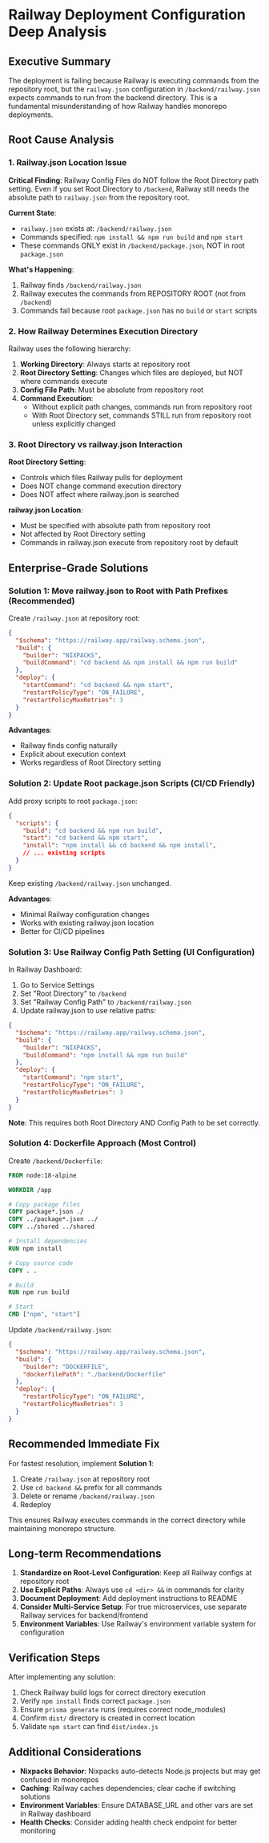 # Railway Deployment Configuration Deep Analysis

## Executive Summary

The deployment is failing because Railway is executing commands from the repository root, but the `railway.json` configuration in `/backend/railway.json` expects commands to run from the backend directory. This is a fundamental misunderstanding of how Railway handles monorepo deployments.

## Root Cause Analysis

### 1. Railway.json Location Issue

**Critical Finding**: Railway Config Files do NOT follow the Root Directory path setting. Even if you set Root Directory to `/backend`, Railway still needs the absolute path to `railway.json` from the repository root.

**Current State**:
- `railway.json` exists at: `/backend/railway.json`
- Commands specified: `npm install && npm run build` and `npm start`
- These commands ONLY exist in `/backend/package.json`, NOT in root `package.json`

**What's Happening**:
1. Railway finds `/backend/railway.json`
2. Railway executes the commands from REPOSITORY ROOT (not from `/backend`)
3. Commands fail because root `package.json` has no `build` or `start` scripts

### 2. How Railway Determines Execution Directory

Railway uses the following hierarchy:
1. **Working Directory**: Always starts at repository root
2. **Root Directory Setting**: Changes which files are deployed, but NOT where commands execute
3. **Config File Path**: Must be absolute from repository root
4. **Command Execution**: 
   - Without explicit path changes, commands run from repository root
   - With Root Directory set, commands STILL run from repository root unless explicitly changed

### 3. Root Directory vs railway.json Interaction

**Root Directory Setting**:
- Controls which files Railway pulls for deployment
- Does NOT change command execution directory
- Does NOT affect where railway.json is searched

**railway.json Location**:
- Must be specified with absolute path from repository root
- Not affected by Root Directory setting
- Commands in railway.json execute from repository root by default

## Enterprise-Grade Solutions

### Solution 1: Move railway.json to Root with Path Prefixes (Recommended)

Create `/railway.json` at repository root:

```json
{
  "$schema": "https://railway.app/railway.schema.json",
  "build": {
    "builder": "NIXPACKS",
    "buildCommand": "cd backend && npm install && npm run build"
  },
  "deploy": {
    "startCommand": "cd backend && npm start",
    "restartPolicyType": "ON_FAILURE",
    "restartPolicyMaxRetries": 3
  }
}
```

**Advantages**:
- Railway finds config naturally
- Explicit about execution context
- Works regardless of Root Directory setting

### Solution 2: Update Root package.json Scripts (CI/CD Friendly)

Add proxy scripts to root `package.json`:

```json
{
  "scripts": {
    "build": "cd backend && npm run build",
    "start": "cd backend && npm start",
    "install": "npm install && cd backend && npm install",
    // ... existing scripts
  }
}
```

Keep existing `/backend/railway.json` unchanged.

**Advantages**:
- Minimal Railway configuration changes
- Works with existing railway.json location
- Better for CI/CD pipelines

### Solution 3: Use Railway Config Path Setting (UI Configuration)

In Railway Dashboard:
1. Go to Service Settings
2. Set "Root Directory" to `/backend`
3. Set "Railway Config Path" to `/backend/railway.json`
4. Update railway.json to use relative paths:

```json
{
  "$schema": "https://railway.app/railway.schema.json",
  "build": {
    "builder": "NIXPACKS",
    "buildCommand": "npm install && npm run build"
  },
  "deploy": {
    "startCommand": "npm start",
    "restartPolicyType": "ON_FAILURE",
    "restartPolicyMaxRetries": 3
  }
}
```

**Note**: This requires both Root Directory AND Config Path to be set correctly.

### Solution 4: Dockerfile Approach (Most Control)

Create `/backend/Dockerfile`:

```dockerfile
FROM node:18-alpine

WORKDIR /app

# Copy package files
COPY package*.json ./
COPY ../package*.json ../
COPY ../shared ../shared

# Install dependencies
RUN npm install

# Copy source code
COPY . .

# Build
RUN npm run build

# Start
CMD ["npm", "start"]
```

Update `/backend/railway.json`:

```json
{
  "$schema": "https://railway.app/railway.schema.json",
  "build": {
    "builder": "DOCKERFILE",
    "dockerfilePath": "./backend/Dockerfile"
  },
  "deploy": {
    "restartPolicyType": "ON_FAILURE",
    "restartPolicyMaxRetries": 3
  }
}
```

## Recommended Immediate Fix

For fastest resolution, implement **Solution 1**:

1. Create `/railway.json` at repository root
2. Use `cd backend &&` prefix for all commands
3. Delete or rename `/backend/railway.json`
4. Redeploy

This ensures Railway executes commands in the correct directory while maintaining monorepo structure.

## Long-term Recommendations

1. **Standardize on Root-Level Configuration**: Keep all Railway configs at repository root
2. **Use Explicit Paths**: Always use `cd <dir> &&` in commands for clarity
3. **Document Deployment**: Add deployment instructions to README
4. **Consider Multi-Service Setup**: For true microservices, use separate Railway services for backend/frontend
5. **Environment Variables**: Use Railway's environment variable system for configuration

## Verification Steps

After implementing any solution:

1. Check Railway build logs for correct directory execution
2. Verify `npm install` finds correct `package.json`
3. Ensure `prisma generate` runs (requires correct node_modules)
4. Confirm `dist/` directory is created in correct location
5. Validate `npm start` can find `dist/index.js`

## Additional Considerations

- **Nixpacks Behavior**: Nixpacks auto-detects Node.js projects but may get confused in monorepos
- **Caching**: Railway caches dependencies; clear cache if switching solutions
- **Environment Variables**: Ensure DATABASE_URL and other vars are set in Railway dashboard
- **Health Checks**: Consider adding health check endpoint for better monitoring